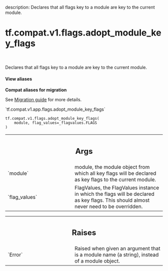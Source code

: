description: Declares that all flags key to a module are key to the current module.

<div itemscope itemtype="http://developers.google.com/ReferenceObject">
<meta itemprop="name" content="tf.compat.v1.flags.adopt_module_key_flags" />
<meta itemprop="path" content="Stable" />
</div>

# tf.compat.v1.flags.adopt_module_key_flags

<!-- Insert buttons and diff -->

<table class="tfo-notebook-buttons tfo-api nocontent" align="left">

</table>



Declares that all flags key to a module are key to the current module.

<section class="expandable">
  <h4 class="showalways">View aliases</h4>
  <p>
<b>Compat aliases for migration</b>
<p>See
<a href="https://www.tensorflow.org/guide/migrate">Migration guide</a> for
more details.</p>
<p>`tf.compat.v1.app.flags.adopt_module_key_flags`</p>
</p>
</section>

<pre class="devsite-click-to-copy prettyprint lang-py tfo-signature-link">
<code>tf.compat.v1.flags.adopt_module_key_flags(
    module, flag_values=_flagvalues.FLAGS
)
</code></pre>



<!-- Placeholder for "Used in" -->


<!-- Tabular view -->
 <table class="responsive fixed orange">
<colgroup><col width="214px"><col></colgroup>
<tr><th colspan="2"><h2 class="add-link">Args</h2></th></tr>

<tr>
<td>
`module`
</td>
<td>
module, the module object from which all key flags will be declared
as key flags to the current module.
</td>
</tr><tr>
<td>
`flag_values`
</td>
<td>
FlagValues, the FlagValues instance in which the flags will be
declared as key flags. This should almost never need to be overridden.
</td>
</tr>
</table>



<!-- Tabular view -->
 <table class="responsive fixed orange">
<colgroup><col width="214px"><col></colgroup>
<tr><th colspan="2"><h2 class="add-link">Raises</h2></th></tr>

<tr>
<td>
`Error`
</td>
<td>
Raised when given an argument that is a module name (a string),
instead of a module object.
</td>
</tr>
</table>

